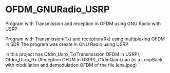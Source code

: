 # OFDM_GNURadio_USRP
Program with Transmission and reception in OFDM using GNU Radio with USRP

Program with Transmission(Tx) and reception(Rx) using multiplexing OFDM in SDR
The program was create in GNU Radio using USRP

in this project has Ofdm_Usrp_Tx(Transmission OFDM in USRP), Ofdm_Usrp_Rx (Reception OFDM in USRP), OfdmQamLuan (is a LoopBack, with modulation and demodulation OFDM of the file lena.jpeg)
